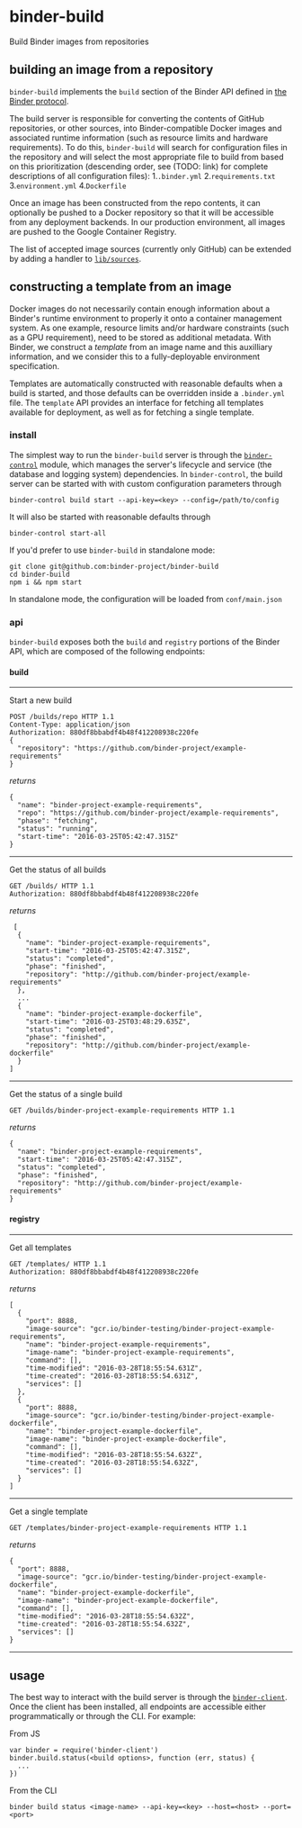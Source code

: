 # binder-build
Build Binder images from repositories

## building an image from a repository

`binder-build` implements the `build` section of the Binder API defined in [the Binder
protocol](http://github.com/binder-project/binder-protocol/blob/master/index.js).

The build server is responsible for converting the contents of GitHub repositories, or other
sources, into Binder-compatible Docker images and associated runtime information (such as resource
limits and hardware requirements). To do this, `binder-build` will search for configuration files in
the repository and will select the most appropriate file to build from based on this prioritization
(descending order, see (TODO: link) for complete descriptions of all configuration files):
 1.`.binder.yml`
 2.`requirements.txt`
 3.`environment.yml`
 4.`Dockerfile`

Once an image has been constructed from the repo contents, it can optionally be pushed to a Docker
repository so that it will be accessible from any deployment backends. In our production
environment, all images are pushed to the Google Container Registry.

The list of accepted image sources (currently only GitHub) can be extended by adding a handler to
[`lib/sources`](lib/sources).

## constructing a template from an image

Docker images do not necessarily contain enough information about a Binder's runtime environment
to properly it onto a container management system. As one example, resource limits and/or hardware
constraints (such as a GPU requirement), need to be stored as additional metadata. With Binder,
we construct a *template* from an image name and this auxilliary information, and we consider this to
a fully-deployable environment specification.

Templates are automatically constructed with reasonable defaults when a build is started, and those
defaults can be overridden inside a `.binder.yml` file. The `template` API provides an interface for
fetching all templates available for deployment, as well as for fetching a single template.

### install

The simplest way to run the `binder-build` server is through the
[`binder-control`](https://github.com/binder-project/binder-control) module, which
manages the server's lifecycle and service (the database and logging system) dependencies. In
`binder-control`, the build server can be started with with custom configuration parameters through
```
binder-control build start --api-key=<key> --config=/path/to/config
```

It will also be started with reasonable defaults through
```
binder-control start-all
```

If you'd prefer to use `binder-build` in standalone mode:
```
git clone git@github.com:binder-project/binder-build
cd binder-build
npm i && npm start
```

In standalone mode, the configuration will be loaded from `conf/main.json`

### api

`binder-build` exposes both the `build` and `registry` portions of the Binder API, which are
composed of the following endpoints:

#### build

-----------------------------

Start a new build

```
POST /builds/repo HTTP 1.1
Content-Type: application/json
Authorization: 880df8bbabdf4b48f412208938c220fe
{
  "repository": "https://github.com/binder-project/example-requirements"
}

```
*returns*
```
{
  "name": "binder-project-example-requirements",
  "repo": "https://github.com/binder-project/example-requirements",
  "phase": "fetching",
  "status": "running",
  "start-time": "2016-03-25T05:42:47.315Z"
}
```

--------------------------------

Get the status of all builds
```
GET /builds/ HTTP 1.1
Authorization: 880df8bbabdf4b48f412208938c220fe
```

*returns*

```
 [
  {
    "name": "binder-project-example-requirements",
    "start-time": "2016-03-25T05:42:47.315Z",
    "status": "completed",
    "phase": "finished",
    "repository": "http://github.com/binder-project/example-requirements"
  },
  ...
  {
    "name": "binder-project-example-dockerfile",
    "start-time": "2016-03-25T03:48:29.635Z",
    "status": "completed",
    "phase": "finished",
    "repository": "http://github.com/binder-project/example-dockerfile"
  }
]
```

-------------------------------------

Get the status of a single build
```
GET /builds/binder-project-example-requirements HTTP 1.1
```

*returns*

```
{
  "name": "binder-project-example-requirements",
  "start-time": "2016-03-25T05:42:47.315Z",
  "status": "completed",
  "phase": "finished",
  "repository": "http://github.com/binder-project/example-requirements"
}
```

#### registry

-------------------------------

Get all templates

```
GET /templates/ HTTP 1.1
Authorization: 880df8bbabdf4b48f412208938c220fe
```

*returns*

```
[
  {
    "port": 8888,
    "image-source": "gcr.io/binder-testing/binder-project-example-requirements",
    "name": "binder-project-example-requirements",
    "image-name": "binder-project-example-requirements",
    "command": [],
    "time-modified": "2016-03-28T18:55:54.631Z",
    "time-created": "2016-03-28T18:55:54.631Z",
    "services": []
  },
  {
    "port": 8888,
    "image-source": "gcr.io/binder-testing/binder-project-example-dockerfile",
    "name": "binder-project-example-dockerfile",
    "image-name": "binder-project-example-dockerfile",
    "command": [],
    "time-modified": "2016-03-28T18:55:54.632Z",
    "time-created": "2016-03-28T18:55:54.632Z",
    "services": []
  }
]
```

----------------------------

Get a single template

```
GET /templates/binder-project-example-requirements HTTP 1.1
```

*returns*

```
{
  "port": 8888,
  "image-source": "gcr.io/binder-testing/binder-project-example-dockerfile",
  "name": "binder-project-example-dockerfile",
  "image-name": "binder-project-example-dockerfile",
  "command": [],
  "time-modified": "2016-03-28T18:55:54.632Z",
  "time-created": "2016-03-28T18:55:54.632Z",
  "services": []
}
```
---------------------------------------------

## usage

The best way to interact with the build server is through the
[`binder-client`](http://github.com/binder-project/binder-client). Once the client has been
installed, all endpoints are accessible either programmatically or through the CLI. For example:

From JS
```
var binder = require('binder-client')
binder.build.status(<build options>, function (err, status) {
  ...
})
```

From the CLI
```
binder build status <image-name> --api-key=<key> --host=<host> --port=<port>
```
